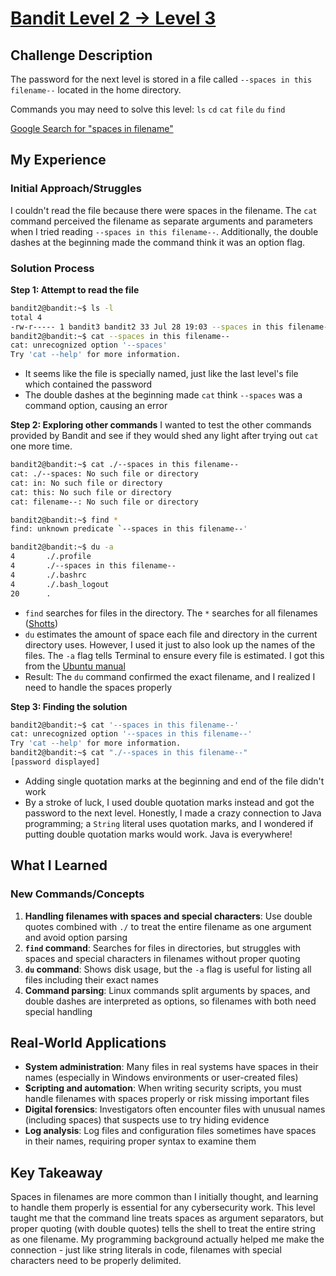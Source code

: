 # [Bandit Level 2 → Level 3](https://overthewire.org/wargames/bandit/bandit3.html)

## Challenge Description
The password for the next level is stored in a file called `--spaces in this filename--` located in the home directory.

Commands you may need to solve this level:
`ls` `cd` `cat` `file` `du` `find`

[Google Search for "spaces in filename"](https://www.google.com/search?q=spaces+in+filename)

## My Experience

### Initial Approach/Struggles
I couldn't read the file because there were spaces in the filename. The `cat` command perceived the filename as separate arguments and parameters when I tried reading `--spaces in this filename--`. Additionally, the double dashes at the beginning made the command think it was an option flag.

### Solution Process

**Step 1: Attempt to read the file**
```bash
bandit2@bandit:~$ ls -l
total 4
-rw-r----- 1 bandit3 bandit2 33 Jul 28 19:03 --spaces in this filename--
bandit2@bandit:~$ cat --spaces in this filename--
cat: unrecognized option '--spaces'
Try 'cat --help' for more information.
```
- It seems like the file is specially named, just like the last level's file which contained the password
- The double dashes at the beginning made `cat` think `--spaces` was a command option, causing an error

**Step 2: Exploring other commands**
I wanted to test the other commands provided by Bandit and see if they would shed any light after trying out `cat` one more time.

```bash
bandit2@bandit:~$ cat ./--spaces in this filename--
cat: ./--spaces: No such file or directory
cat: in: No such file or directory
cat: this: No such file or directory
cat: filename--: No such file or directory
```

```bash
bandit2@bandit:~$ find *
find: unknown predicate `--spaces in this filename--'
```

```bash
bandit2@bandit:~$ du -a
4       ./.profile
4       ./--spaces in this filename--
4       ./.bashrc
4       ./.bash_logout
20      .
```

- `find` searches for files in the directory. The `*` searches for all filenames ([Shotts](https://linuxcommand.org/lc3_lts0050.php))
- `du` estimates the amount of space each file and directory in the current directory uses. However, I used it just to also look up the names of the files. The `-a` flag tells Terminal to ensure every file is estimated. I got this from the [Ubuntu manual](https://manpages.ubuntu.com/manpages/noble/man1/du.1.html)
- Result: The `du` command confirmed the exact filename, and I realized I need to handle the spaces properly

**Step 3: Finding the solution**
```bash
bandit2@bandit:~$ cat '--spaces in this filename--'
cat: unrecognized option '--spaces in this filename--'
Try 'cat --help' for more information.
bandit2@bandit:~$ cat "./--spaces in this filename--"
[password displayed]
```

- Adding single quotation marks at the beginning and end of the file didn't work
- By a stroke of luck, I used double quotation marks instead and got the password to the next level. Honestly, I made a crazy connection to Java programming; a `String` literal uses quotation marks, and I wondered if putting double quotation marks would work. Java is everywhere!

## What I Learned

### New Commands/Concepts
1. **Handling filenames with spaces and special characters**: Use double quotes combined with `./` to treat the entire filename as one argument and avoid option parsing
2. **`find` command**: Searches for files in directories, but struggles with spaces and special characters in filenames without proper quoting
3. **`du` command**: Shows disk usage, but the `-a` flag is useful for listing all files including their exact names
4. **Command parsing**: Linux commands split arguments by spaces, and double dashes are interpreted as options, so filenames with both need special handling

## Real-World Applications
- **System administration**: Many files in real systems have spaces in their names (especially in Windows environments or user-created files)
- **Scripting and automation**: When writing security scripts, you must handle filenames with spaces properly or risk missing important files
- **Digital forensics**: Investigators often encounter files with unusual names (including spaces) that suspects use to try hiding evidence
- **Log analysis**: Log files and configuration files sometimes have spaces in their names, requiring proper syntax to examine them

## Key Takeaway
Spaces in filenames are more common than I initially thought, and learning to handle them properly is essential for any cybersecurity work. This level taught me that the command line treats spaces as argument separators, but proper quoting (with double quotes) tells the shell to treat the entire string as one filename. My programming background actually helped me make the connection - just like string literals in code, filenames with special characters need to be properly delimited.
